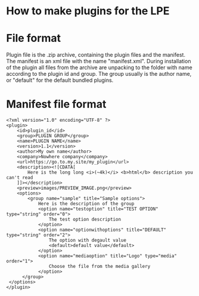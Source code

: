 # How to make plugins for the LPE

# File format
Plugin file is the .zip archive, containing the plugin files and the manifest. The manifest is an xml file with the name "manifest.xml". During installation of the plugin all files from the archive are unpacking to the folder with name according to the plugin id and group. 
The group usually is the author name, or "default" for the default bundled plugins.  

# Manifest file format
    <?xml version="1.0" encoding="UTF-8" ?>
    <plugin>
        <id>plugin_id</id>
        <group>PLUGIN GROUP</group>
        <name>PLUGIN NAME</name>
        <version>1.1</version>
        <author>My own name</author>
        <company>Nowhere company</company>
        <url>https://go.to.my.site/my_plugin</url>
        <description><![CDATA[
            Here is the long long <i>(~4k)</i> <b>html</b> description you can't read
        ]]></description>
        <preview>images/PREVIEW_IMAGE.png</preview>
        <options>
            <group name="sample" title="Sample options">
                Here is the description of the group
                <option name="testoption" title="TEST OPTION" type="string" order="0">
                    The test option description
                </option>
                <option name="optionwithoptions" title="DEFAULT" type="string" order="2">
                    The option with degault value
                    <default>default value</default>
                </option>
                <option name="mediaoption" title="Logo" type="media" order="1">
                    Choose the file from the media gallery
                </option>
          </group>
     </options>
    </plugin>